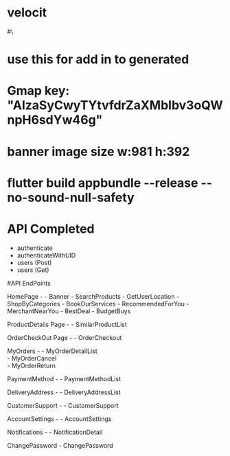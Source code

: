 # velocit
#\
#   use this for add in to generated <flutter gen-l10n>

#   Gmap key: "AIzaSyCwyTYtvfdrZaXMbIbv3oQWnpH6sdYw46g"


#   banner image size w:981 h:392
#   flutter build appbundle --release --no-sound-null-safety


# API Completed
   - authenticate
   - authenticateWithUID
   - users (Post)
   - users (Get)

#API EndPoints

HomePage -
    - Banner
    - SearchProducts
    - GetUserLocation
    - ShopByCategories
    - BookOurServices
    - RecommendedForYou
    - MerchantNearYou
    - BestDeal
    - BudgetBuys

ProductDetails Page -
    - SimilarProductList

OrderCheckOut Page -
    - OrderCheckout

MyOrders -
    - MyOrderDetailList  
    - MyOrderCancel  
    - MyOrderReturn   

PaymentMethod -
    - PaymentMethodList

DeliveryAddress -
    - DeliveryAddressList

CustomerSupport -
    - CustomerSupport

AccountSettings -
    - AccountSettings

Notifications -
    - NotificationDetail

ChangePassword
    - ChangePassword

